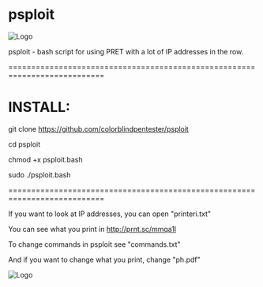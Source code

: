 # psploit

![Logo](https://pp.userapi.com/c631628/v631628342/2758/3s9iiHUgegs.jpg)


psploit - bash script for using PRET with a lot of IP addresses in the row.

===========================================================================

# INSTALL:

git clone https://github.com/colorblindpentester/psploit

cd psploit

chmod +x psploit.bash


sudo ./psploit.bash

===========================================================================

If you want to look at IP addresses, you can open "printeri.txt"

You can see what you print in http://prnt.sc/mmqa1l

To change commands in psploit see "commands.txt"

And if you want to change what you print, change "ph.pdf"


![Logo](https://avatanplus.com/files/resources/mid/59ce584cc0eb615ece08ebf6.png)
